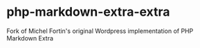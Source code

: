 php-markdown-extra-extra
========================

Fork of Michel Fortin's original Wordpress implementation of PHP Markdown Extra

